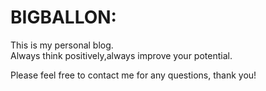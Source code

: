 BIGBALLON: 
======

This is my personal blog.  
Always think positively,always improve your potential.

Please feel free to contact me for any questions, thank you!